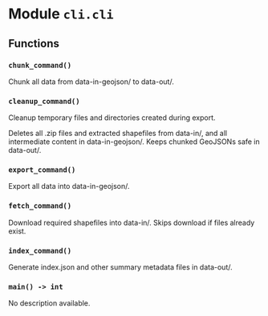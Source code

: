 # Module `cli.cli`

## Functions

### `chunk_command()`

Chunk all data from data-in-geojson/ to data-out/.

### `cleanup_command()`

Cleanup temporary files and directories created during export.

Deletes all .zip files and extracted shapefiles from data-in/,
and all intermediate content in data-in-geojson/.
Keeps chunked GeoJSONs safe in data-out/.

### `export_command()`

Export all data into data-in-geojson/.

### `fetch_command()`

Download required shapefiles into data-in/.
Skips download if files already exist.

### `index_command()`

Generate index.json and other summary metadata files in data-out/.

### `main() -> int`

No description available.
